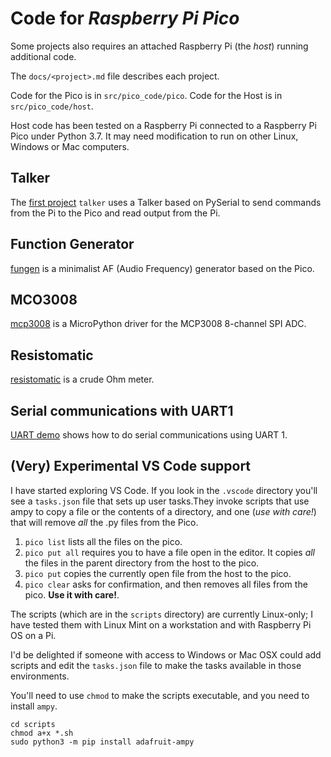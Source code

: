 # Code for *Raspberry Pi Pico*

Some projects also requires an attached Raspberry Pi (the *host*) running additional code.

The `docs/<project>.md` file describes each project.

Code for the Pico is in `src/pico_code/pico`.
Code for the Host is in `src/pico_code/host`.

Host code has been tested on a Raspberry Pi connected to a Raspberry Pi Pico under Python 3.7. It may need modification to run on other Linux, Windows or Mac computers.

## Talker 

The [first project](docs/talker.md) `talker` uses  a Talker based on PySerial to send commands from the Pi to the 
Pico and read  output from the Pi.

## Function Generator

[fungen](docs/fungen.md) is a minimalist AF (Audio Frequency) generator based on the Pico.

## MCO3008

[mcp3008](docs/mcp3008.md) is a MicroPython driver for the MCP3008 8-channel SPI ADC.

## Resistomatic

[resistomatic](docs/resistomatic.md) is a crude Ohm meter.

## Serial communications with UART1

[UART demo](docs/UART1.md) shows how to do serial communications using UART 1.

## (Very) Experimental VS Code support

I have started exploring VS Code. If you look in the `.vscode` directory you'll see a `tasks.json` file that sets up user tasks.They invoke scripts that use ampy to copy a file or the contents of a directory, and one (*use with care!*) that will remove *all* the .py files from the Pico.

1. `pico list` lists all the files on the pico.
1. `pico put all` requires you to have a file open in the editor. It copies *all* the files in the parent directory from the host to the pico.
1. `pico put` copies the currently open file from the host to the pico.
1. `pico clear` asks for confirmation, and then removes all files from the pico. **Use it with care!**.

The scripts (which are in the `scripts` directory) are currently Linux-only; I have tested them with Linux Mint on a workstation and with Raspberry Pi OS on a Pi.

I'd be delighted if someone with access to Windows or Mac OSX could add scripts and edit the `tasks.json` file to 
make the tasks available in those environments.

You'll need to use `chmod` to make the scripts executable, and you need to install `ampy`.

```
cd scripts
chmod a+x *.sh
sudo python3 -m pip install adafruit-ampy
```


